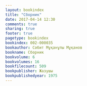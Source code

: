 ```yaml
---
layout: bookindex
title: "Сборник"
date: 2017-04-14 12:30
comments: true
sharing: true
footer: true
pagetype: bookindex
bookindex: 002-000035
bookauthor: Сәбит Мұқанұлы Мұқанов
bookname: Сборник
bookvolume: 6
bookvolumes: 16
bookfilecount: 509
bookpublisher: Жазушы
bookpublishedyear: 1975
---
```

